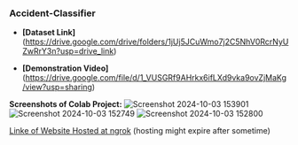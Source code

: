 ### Accident-Classifier

* **[Dataset Link]**(https://drive.google.com/drive/folders/1jUj5JCuWmo7j2C5NhV0RcrNyUZwRrY3n?usp=drive_link)

* **[Demonstration Video]**(https://drive.google.com/file/d/1_VUSGRf9AHrkx6ifLXd9vka9ovZjMaKg/view?usp=sharing)

**Screenshots of Colab Project:**
![Screenshot 2024-10-03 153901](https://github.com/user-attachments/assets/f990d208-0164-43fa-8907-a72f25d4727c)
![Screenshot 2024-10-03 152749](https://github.com/user-attachments/assets/fdc88477-acb1-4e31-a13f-f165da50927f)
![Screenshot 2024-10-03 152800](https://github.com/user-attachments/assets/d03b2b71-5424-4c3c-b2ba-59f42111cd3c)

[Linke of Website Hosted at ngrok](
https://52dc-35-237-253-65.ngrok-free.app) (hosting might expire after sometime)
